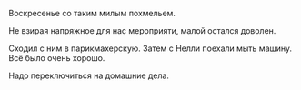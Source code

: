 Воскресенье со таким милым похмельем.

Не взирая напряжное для нас мероприяти, малой остался доволен.

Сходил с ним в парикмахерскую. Затем с Нелли поехали мыть машину. Всё было очень хорошо.

Надо переключиться на домашние дела.